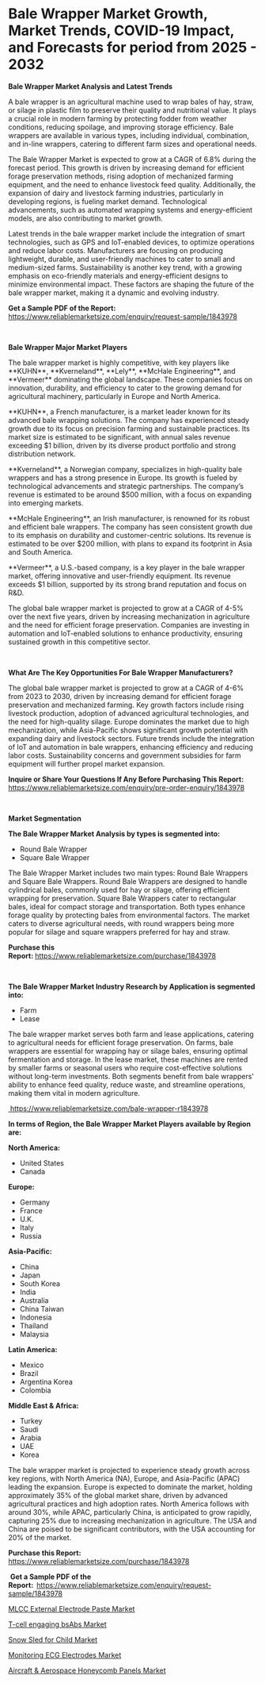 <p><h1>Bale Wrapper Market Growth, Market Trends, COVID-19 Impact, and Forecasts for period from 2025 - 2032</h1></p><p><strong>Bale Wrapper Market Analysis and Latest Trends</strong></p>
<p><p>A bale wrapper is an agricultural machine used to wrap bales of hay, straw, or silage in plastic film to preserve their quality and nutritional value. It plays a crucial role in modern farming by protecting fodder from weather conditions, reducing spoilage, and improving storage efficiency. Bale wrappers are available in various types, including individual, combination, and in-line wrappers, catering to different farm sizes and operational needs.</p><p>The Bale Wrapper Market is expected to grow at a CAGR of 6.8% during the forecast period. This growth is driven by increasing demand for efficient forage preservation methods, rising adoption of mechanized farming equipment, and the need to enhance livestock feed quality. Additionally, the expansion of dairy and livestock farming industries, particularly in developing regions, is fueling market demand. Technological advancements, such as automated wrapping systems and energy-efficient models, are also contributing to market growth.</p><p>Latest trends in the bale wrapper market include the integration of smart technologies, such as GPS and IoT-enabled devices, to optimize operations and reduce labor costs. Manufacturers are focusing on producing lightweight, durable, and user-friendly machines to cater to small and medium-sized farms. Sustainability is another key trend, with a growing emphasis on eco-friendly materials and energy-efficient designs to minimize environmental impact. These factors are shaping the future of the bale wrapper market, making it a dynamic and evolving industry.</p></p>
<p><strong>Get a Sample PDF of the Report:&nbsp;</strong> <a href="https://www.reliablemarketsize.com/enquiry/request-sample/1843978?utm_campaign=2015&utm_medium=2&utm_source=Github&utm_content=ia&utm_term=26012025&utm_id=bale-wrapper">https://www.reliablemarketsize.com/enquiry/request-sample/1843978</a></p>
<p>&nbsp;</p>
<p><strong>Bale Wrapper Major Market Players</strong></p>
<p><p>The bale wrapper market is highly competitive, with key players like **KUHN**, **Kverneland**, **Lely**, **McHale Engineering**, and **Vermeer** dominating the global landscape. These companies focus on innovation, durability, and efficiency to cater to the growing demand for agricultural machinery, particularly in Europe and North America.</p><p>**KUHN**, a French manufacturer, is a market leader known for its advanced bale wrapping solutions. The company has experienced steady growth due to its focus on precision farming and sustainable practices. Its market size is estimated to be significant, with annual sales revenue exceeding $1 billion, driven by its diverse product portfolio and strong distribution network.</p><p>**Kverneland**, a Norwegian company, specializes in high-quality bale wrappers and has a strong presence in Europe. Its growth is fueled by technological advancements and strategic partnerships. The company’s revenue is estimated to be around $500 million, with a focus on expanding into emerging markets.</p><p>**McHale Engineering**, an Irish manufacturer, is renowned for its robust and efficient bale wrappers. The company has seen consistent growth due to its emphasis on durability and customer-centric solutions. Its revenue is estimated to be over $200 million, with plans to expand its footprint in Asia and South America.</p><p>**Vermeer**, a U.S.-based company, is a key player in the bale wrapper market, offering innovative and user-friendly equipment. Its revenue exceeds $1 billion, supported by its strong brand reputation and focus on R&D.</p><p>The global bale wrapper market is projected to grow at a CAGR of 4-5% over the next five years, driven by increasing mechanization in agriculture and the need for efficient forage preservation. Companies are investing in automation and IoT-enabled solutions to enhance productivity, ensuring sustained growth in this competitive sector.</p></p>
<p>&nbsp;</p>
<p><strong>What Are The Key Opportunities For Bale Wrapper Manufacturers?</strong></p>
<p><p>The global bale wrapper market is projected to grow at a CAGR of 4-6% from 2023 to 2030, driven by increasing demand for efficient forage preservation and mechanized farming. Key growth factors include rising livestock production, adoption of advanced agricultural technologies, and the need for high-quality silage. Europe dominates the market due to high mechanization, while Asia-Pacific shows significant growth potential with expanding dairy and livestock sectors. Future trends include the integration of IoT and automation in bale wrappers, enhancing efficiency and reducing labor costs. Sustainability concerns and government subsidies for farm equipment will further propel market expansion.</p></p>
<p><strong>Inquire or Share Your Questions If Any Before Purchasing This Report:</strong> <a href="https://www.reliablemarketsize.com/enquiry/pre-order-enquiry/1843978?utm_campaign=2015&utm_medium=2&utm_source=Github&utm_content=ia&utm_term=26012025&utm_id=bale-wrapper">https://www.reliablemarketsize.com/enquiry/pre-order-enquiry/1843978</a></p>
<p>&nbsp;</p>
<p><strong>Market Segmentation</strong></p>
<p><strong>The Bale Wrapper Market Analysis by types is segmented into:</strong></p>
<p><ul><li>Round Bale Wrapper</li><li>Square Bale Wrapper</li></ul></p>
<p><p>The Bale Wrapper Market includes two main types: Round Bale Wrappers and Square Bale Wrappers. Round Bale Wrappers are designed to handle cylindrical bales, commonly used for hay or silage, offering efficient wrapping for preservation. Square Bale Wrappers cater to rectangular bales, ideal for compact storage and transportation. Both types enhance forage quality by protecting bales from environmental factors. The market caters to diverse agricultural needs, with round wrappers being more popular for silage and square wrappers preferred for hay and straw.</p></p>
<p><strong>Purchase this Report:&nbsp;</strong><a href="https://www.reliablemarketsize.com/purchase/1843978?utm_campaign=2015&utm_medium=2&utm_source=Github&utm_content=ia&utm_term=26012025&utm_id=bale-wrapper">https://www.reliablemarketsize.com/purchase/1843978</a></p>
<p>&nbsp;</p>
<p><strong>The Bale Wrapper Market Industry Research by Application is segmented into:</strong></p>
<p><ul><li>Farm</li><li>Lease</li></ul></p>
<p><p>The bale wrapper market serves both farm and lease applications, catering to agricultural needs for efficient forage preservation. On farms, bale wrappers are essential for wrapping hay or silage bales, ensuring optimal fermentation and storage. In the lease market, these machines are rented by smaller farms or seasonal users who require cost-effective solutions without long-term investments. Both segments benefit from bale wrappers' ability to enhance feed quality, reduce waste, and streamline operations, making them vital in modern agriculture.</p></p>
<p><a href="https://www.reliablemarketsize.com/bale-wrapper-r1843978?utm_campaign=2015&utm_medium=2&utm_source=Github&utm_content=ia&utm_term=26012025&utm_id=bale-wrapper">&nbsp;https://www.reliablemarketsize.com/bale-wrapper-r1843978</a></p>
<p><strong>In terms of Region, the Bale Wrapper Market Players available by Region are:</strong></p>
<p>
    <p> <strong> North America: </strong>
        <ul>
            <li>United States</li>
            <li>Canada</li>
        </ul>
        </p> 
    <p> <strong> Europe: </strong>
        <ul>
            <li>Germany</li>
            <li>France</li>
            <li>U.K.</li>
            <li>Italy</li>
            <li>Russia</li>
        </ul>
        </p> 
    <p> <strong> Asia-Pacific: </strong>
        <ul>
            <li>China</li>
            <li>Japan</li>
            <li>South Korea</li>
            <li>India</li>
            <li>Australia</li>
            <li>China Taiwan</li>
            <li>Indonesia</li>
            <li>Thailand</li>
            <li>Malaysia</li>
        </ul>
        </p> 
    <p> <strong> Latin America: </strong>
        <ul>
            <li>Mexico</li>
            <li>Brazil</li>
            <li>Argentina Korea</li>
            <li>Colombia</li>
        </ul>
        </p> 
    <p> <strong> Middle East & Africa: </strong>
        <ul>
            <li>Turkey</li>
            <li>Saudi</li>
            <li>Arabia</li>
            <li>UAE</li>
            <li>Korea</li>
        </ul>
    </p>
    </p>
<p><p>The bale wrapper market is projected to experience steady growth across key regions, with North America (NA), Europe, and Asia-Pacific (APAC) leading the expansion. Europe is expected to dominate the market, holding approximately 35% of the global market share, driven by advanced agricultural practices and high adoption rates. North America follows with around 30%, while APAC, particularly China, is anticipated to grow rapidly, capturing 25% due to increasing mechanization in agriculture. The USA and China are poised to be significant contributors, with the USA accounting for 20% of the market.</p></p>
<p><strong>Purchase this Report: </strong><a href="https://www.reliablemarketsize.com/purchase/1843978?utm_campaign=2015&utm_medium=2&utm_source=Github&utm_content=ia&utm_term=26012025&utm_id=bale-wrapper">https://www.reliablemarketsize.com/purchase/1843978</a></p>
<p>&nbsp;<strong>Get a Sample PDF of the Report:&nbsp;&nbsp;</strong><a href="https://www.reliablemarketsize.com/enquiry/request-sample/1843978?utm_campaign=2015&utm_medium=2&utm_source=Github&utm_content=ia&utm_term=26012025&utm_id=bale-wrapper">https://www.reliablemarketsize.com/enquiry/request-sample/1843978</a></p>
<p><strong></strong></p>
<p><p><a href="https://www.linkedin.com/pulse/regional-development-deployment-production-cost-mlcc-external-oxngc?utm_campaign=2015&utm_medium=2&utm_source=Github&utm_content=ia&utm_term=26012025&utm_id=bale-wrapper">MLCC External Electrode Paste Market</a></p><p><a href="https://www.linkedin.com/pulse/t-cell-engaging-bsabs-market-size-growth-analysis-2025-2032-cjyoc?utm_campaign=2015&utm_medium=2&utm_source=Github&utm_content=ia&utm_term=26012025&utm_id=bale-wrapper">T-cell engaging bsAbs Market</a></p><p><a href="https://www.linkedin.com/pulse/thorough-analysis-global-regional-development-snow-sled-child-ahf2e?utm_campaign=2015&utm_medium=2&utm_source=Github&utm_content=ia&utm_term=26012025&utm_id=bale-wrapper">Snow Sled for Child Market</a></p><p><a href="https://www.linkedin.com/pulse/global-monitoring-ecg-electrodes-market-share-growth-opportunities-lcc4f?utm_campaign=2015&utm_medium=2&utm_source=Github&utm_content=ia&utm_term=26012025&utm_id=bale-wrapper">Monitoring ECG Electrodes Market</a></p><p><a href="https://www.linkedin.com/pulse/aircraft-aerospace-honeycomb-panels-market-size-analysis-2025-vlkjc?utm_campaign=2015&utm_medium=2&utm_source=Github&utm_content=ia&utm_term=26012025&utm_id=bale-wrapper">Aircraft & Aerospace Honeycomb Panels Market</a></p></p>